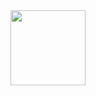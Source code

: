 <div align="center">
    <img src="https://i.postimg.cc/B68kJsnd/NyanGit1.gif" height="120px" />
</div>

